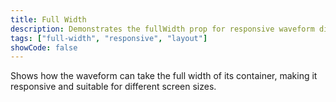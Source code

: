 ```yaml
---
title: Full Width
description: Demonstrates the fullWidth prop for responsive waveform display.
tags: ["full-width", "responsive", "layout"]
showCode: false
---
```


Shows how the waveform can take the full width of its container, making it responsive and suitable for different screen sizes.
